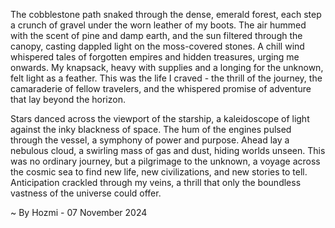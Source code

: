 
The cobblestone path snaked through the dense, emerald forest, each step a crunch of gravel under the worn leather of my boots. The air hummed with the scent of pine and damp earth, and the sun filtered through the canopy, casting dappled light on the moss-covered stones. A chill wind whispered tales of forgotten empires and hidden treasures, urging me onwards. My knapsack, heavy with supplies and a longing for the unknown, felt light as a feather. This was the life I craved - the thrill of the journey, the camaraderie of fellow travelers, and the whispered promise of adventure that lay beyond the horizon. 

Stars danced across the viewport of the starship, a kaleidoscope of light against the inky blackness of space. The hum of the engines pulsed through the vessel, a symphony of power and purpose. Ahead lay a nebulous cloud, a swirling mass of gas and dust, hiding worlds unseen. This was no ordinary journey, but a pilgrimage to the unknown, a voyage across the cosmic sea to find new life, new civilizations, and new stories to tell. Anticipation crackled through my veins, a thrill that only the boundless vastness of the universe could offer. 

~ By Hozmi - 07 November 2024
